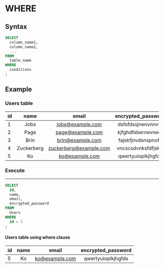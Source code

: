 # WHERE

## Syntax

```sql
SELECT
  column_name1,
  column_name2,
  ...
FROM
  table_name
WHERE
  conditions
;
```

## Example

### Users table

| id | name       | email                  | encrypted_password |
|:---|:----------:| :---------------------:|:------------------:|
| 1  | Jobs       | jobs@example.com       | dsfsfdssjnenvnnvfq |
| 2  | Page       | page@example.com       | kjfghdfsbernevnedr |
| 3  | Brin       | brin@example.com       | fajskfjnvdsnspnofe |
| 4  | Zuckerberg | zuckerberg@example.com | vncscsdvnksfdfjskw |
| 5  | Ko         | ko@example.com         | qwertyuioplkjhgfds |

### Execute
---

```sql
SELECT
  id,
  name,
  email,
  encrypted_password
FROM
  Users
WHERE
  id = 5
;
```

#### Users table using where clause

| id | name       | email                  | encrypted_password |
|:---|:----------:| :---------------------:|:------------------:|
| 5  | Ko         | ko@example.com         | qwertyuioplkjhgfds |
